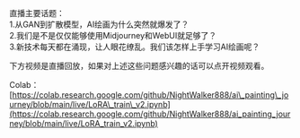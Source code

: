 直播主要话题：  
1.从GAN到扩散模型，AI绘画为什么突然就爆发了？  
2.我们是不是仅仅能够使用Midjourney和WebUI就足够了？  
3.新技术每天都在涌现，让人眼花缭乱。我们该怎样上手学习AI绘画呢？

下方视频是直播回放，如果对上述这些问题感兴趣的话可以点开视频观看。

Colab：[https://colab.research.google.com/github/NightWalker888/ai\_painting\_journey/blob/main/live/LoRA\_train\_v2.ipynb](https://colab.research.google.com/github/NightWalker888/ai_painting_journey/blob/main/live/LoRA_train_v2.ipynb)
